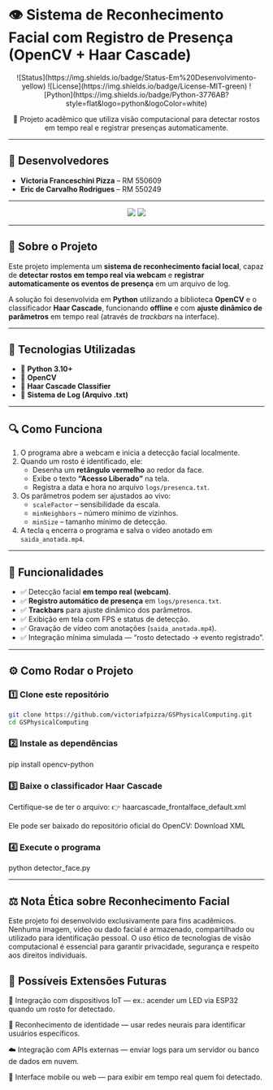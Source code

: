 # 👁️ Sistema de Reconhecimento Facial com Registro de Presença (OpenCV + Haar Cascade)

<p align="center">
![Status](https://img.shields.io/badge/Status-Em%20Desenvolvimento-yellow)
![License](https://img.shields.io/badge/License-MIT-green)
![Python](https://img.shields.io/badge/Python-3776AB?style=flat&logo=python&logoColor=white)
</p>

<p align="center">
📸 Projeto acadêmico que utiliza visão computacional para detectar rostos em tempo real e registrar presenças automaticamente.
</p>

---

## 👥 Desenvolvedores
- **Victoria Franceschini Pizza** – RM 550609  
- **Eric de Carvalho Rodrigues** – RM 550249  

---

<p align="center">
<img src="https://img.shields.io/badge/-Python-3776AB?logo=python&logoColor=white" /> 
<img src="https://img.shields.io/badge/-OpenCV-5C3EE8?logo=opencv&logoColor=white" /> 
</p>

---

## 🧠 Sobre o Projeto
Este projeto implementa um **sistema de reconhecimento facial local**, capaz de **detectar rostos em tempo real via webcam** e **registrar automaticamente os eventos de presença** em um arquivo de log.

A solução foi desenvolvida em **Python** utilizando a biblioteca **OpenCV** e o classificador **Haar Cascade**, funcionando **offline** e com **ajuste dinâmico de parâmetros** em tempo real (através de *trackbars* na interface).

---

## 🚀 Tecnologias Utilizadas
- 🐍 **Python 3.10+**
- 🎥 **OpenCV**
- 🧩 **Haar Cascade Classifier**
- 📂 **Sistema de Log (Arquivo .txt)**

---

## 🔍 Como Funciona
1. O programa abre a webcam e inicia a detecção facial localmente.  
2. Quando um rosto é identificado, ele:
   - Desenha um **retângulo vermelho** ao redor da face.
   - Exibe o texto **“Acesso Liberado”** na tela.
   - Registra a data e hora no arquivo `logs/presenca.txt`.
3. Os parâmetros podem ser ajustados ao vivo:
   - `scaleFactor` – sensibilidade da escala.  
   - `minNeighbors` – número mínimo de vizinhos.  
   - `minSize` – tamanho mínimo de detecção.  
4. A tecla `q` encerra o programa e salva o vídeo anotado em `saida_anotada.mp4`.

---

## 🎯 Funcionalidades
- ✅ Detecção facial **em tempo real (webcam)**.  
- ✅ **Registro automático de presença** em `logs/presenca.txt`.  
- ✅ **Trackbars** para ajuste dinâmico dos parâmetros.  
- ✅ Exibição em tela com FPS e status de detecção.  
- ✅ Gravação de vídeo com anotações (`saida_anotada.mp4`).  
- ✅ Integração mínima simulada — “rosto detectado → evento registrado”.

---

## ⚙️ Como Rodar o Projeto

### 1️⃣ Clone este repositório
```bash
git clone https://github.com/victoriafpizza/GSPhysicalComputing.git
cd GSPhysicalComputing
```
### 2️⃣ Instale as dependências
pip install opencv-python

### 3️⃣ Baixe o classificador Haar Cascade

Certifique-se de ter o arquivo:
👉 haarcascade_frontalface_default.xml

Ele pode ser baixado do repositório oficial do OpenCV:
Download XML

### 4️⃣ Execute o programa
python detector_face.py

---

## ⚖️ Nota Ética sobre Reconhecimento Facial

Este projeto foi desenvolvido exclusivamente para fins acadêmicos.
Nenhuma imagem, vídeo ou dado facial é armazenado, compartilhado ou utilizado para 
identificação pessoal.
O uso ético de tecnologias de visão computacional é essencial para garantir 
privacidade, segurança e respeito aos direitos individuais.

## 🌱 Possíveis Extensões Futuras

🔌 Integração com dispositivos IoT — ex.: acender um LED via ESP32 quando um rosto for detectado.

🧠 Reconhecimento de identidade — usar redes neurais para identificar usuários específicos.

☁️ Integração com APIs externas — enviar logs para um servidor ou banco de dados em nuvem.

📱 Interface mobile ou web — para exibir em tempo real quem foi detectado.
